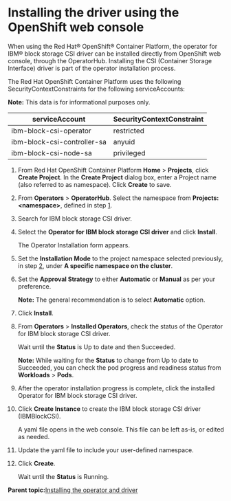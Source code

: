 # Installing the driver using the OpenShift web console

When using the Red Hat® OpenShift® Container Platform, the operator for IBM® block storage CSI driver can be installed directly from OpenShift web console, through the OperatorHub. Installing the CSI \(Container Storage Interface\) driver is part of the operator installation process.

The Red Hat OpenShift Container Platform uses the following SecurityContextConstraints for the following serviceAccounts:

**Note:** This data is for informational purposes only.

|serviceAccount|SecurityContextConstraint|
|--------------|-------------------------|
|ibm-block-csi-operator|restricted|
|ibm-block-csi-controller-sa|anyuid|
|ibm-block-csi-node-sa|privileged|

1.  From Red Hat OpenShift Container Platform **Home** \> **Projects**, click **Create Project**. In the **Create Project** dialog box, enter a Project name \(also referred to as namespace\). Click **Create** to save.

2.  From **Operators** \> **OperatorHub**. Select the namespace from **Projects:** **<namespace\>**, defined in step [1](#create_namespace).

3.  Search for IBM block storage CSI driver.

4.  Select the **Operator for IBM block storage CSI driver** and click **Install**.

    The Operator Installation form appears.

5.  Set the **Installation Mode** to the project namespace selected previously, in step [2](#project_define), under **A specific namespace on the cluster**.

6.  Set the **Approval Strategy** to either **Automatic** or **Manual** as per your preference.

    **Note:** The general recommendation is to select **Automatic** option.

7.  Click **Install**.

8.  From **Operators** \> **Installed Operators**, check the status of the Operator for IBM block storage CSI driver.

    Wait until the **Status** is Up to date and then Succeeded.

    **Note:** While waiting for the **Status** to change from Up to date to Succeeded, you can check the pod progress and readiness status from **Workloads** \> **Pods**.

9.  After the operator installation progress is complete, click the installed Operator for IBM block storage CSI driver.

10. Click **Create Instance** to create the IBM block storage CSI driver \(IBMBlockCSI\).

    A yaml file opens in the web console. This file can be left as-is, or edited as needed.

11. Update the yaml file to include your user-defined namespace.

12. Click **Create**.

    Wait until the **Status** is Running.


**Parent topic:**[Installing the operator and driver](csi_ug_install_operator.md)

